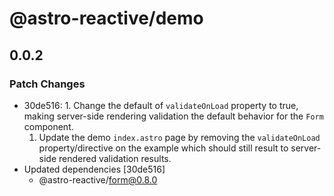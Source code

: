 # @astro-reactive/demo

## 0.0.2

### Patch Changes

- 30de516: 1. Change the default of `validateOnLoad` property to true, making server-side rendering validation the default behavior for the `Form` component.
  1. Update the demo `index.astro` page by removing the `validateOnLoad` property/directive on the example which should still result to server-side rendered validation results.
- Updated dependencies [30de516]
  - @astro-reactive/form@0.8.0
